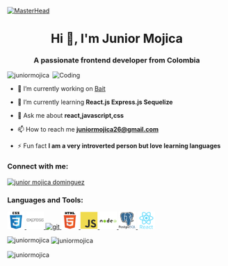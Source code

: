 [![MasterHead](https://media3.giphy.com/headers/GitHub/w8ZJLtJbmuph.gif)](https://rishavchanda.io)
<h1 align="center">Hi 👋, I'm Junior Mojica</h1>
<h3 align="center">A passionate frontend developer from Colombia</h3>
<img align="right" alt="Coding" width="400" src="https://www.lambdatest.com/resources/images/news24.gif" />

<p align="left"> <img src="https://komarev.com/ghpvc/?username=juniormojica&label=Profile%20views&color=0e75b6&style=flat" alt="juniormojica" /> </p>

- 🔭 I’m currently working on [Bait](https://bait-one.vercel.app/)

- 🌱 I’m currently learning **React.js Express.js Sequelize**

- 💬 Ask me about **react,javascript,css**

- 📫 How to reach me **juniormojica26@gmail.com**

- ⚡ Fun fact **I am a very introverted person but love learning languages**

<h3 align="left">Connect with me:</h3>
<p align="left">
<a href="https://linkedin.com/in/junior mojica dominguez" target="blank"><img align="center" src="https://raw.githubusercontent.com/rahuldkjain/github-profile-readme-generator/master/src/images/icons/Social/linked-in-alt.svg" alt="junior mojica dominguez" height="30" width="40" /></a>
</p>

<h3 align="left">Languages and Tools:</h3>
<p align="left"> <a href="https://www.w3schools.com/css/" target="_blank" rel="noreferrer"> <img src="https://raw.githubusercontent.com/devicons/devicon/master/icons/css3/css3-original-wordmark.svg" alt="css3" width="40" height="40"/> </a> <a href="https://expressjs.com" target="_blank" rel="noreferrer"> <img src="https://raw.githubusercontent.com/devicons/devicon/master/icons/express/express-original-wordmark.svg" alt="express" width="40" height="40"/> </a> <a href="https://git-scm.com/" target="_blank" rel="noreferrer"> <img src="https://www.vectorlogo.zone/logos/git-scm/git-scm-icon.svg" alt="git" width="40" height="40"/> </a> <a href="https://www.w3.org/html/" target="_blank" rel="noreferrer"> <img src="https://raw.githubusercontent.com/devicons/devicon/master/icons/html5/html5-original-wordmark.svg" alt="html5" width="40" height="40"/> </a> <a href="https://developer.mozilla.org/en-US/docs/Web/JavaScript" target="_blank" rel="noreferrer"> <img src="https://raw.githubusercontent.com/devicons/devicon/master/icons/javascript/javascript-original.svg" alt="javascript" width="40" height="40"/> </a> <a href="https://nodejs.org" target="_blank" rel="noreferrer"> <img src="https://raw.githubusercontent.com/devicons/devicon/master/icons/nodejs/nodejs-original-wordmark.svg" alt="nodejs" width="40" height="40"/> </a> <a href="https://www.postgresql.org" target="_blank" rel="noreferrer"> <img src="https://raw.githubusercontent.com/devicons/devicon/master/icons/postgresql/postgresql-original-wordmark.svg" alt="postgresql" width="40" height="40"/> </a> <a href="https://reactjs.org/" target="_blank" rel="noreferrer"> <img src="https://raw.githubusercontent.com/devicons/devicon/master/icons/react/react-original-wordmark.svg" alt="react" width="40" height="40"/> </a> </p>

<p><img align="left" src="https://github-readme-stats.vercel.app/api/top-langs?username=juniormojica&show_icons=true&locale=en&layout=compact" alt="juniormojica" /></p>

<p>&nbsp;<img align="center" src="https://github-readme-stats.vercel.app/api?username=juniormojica&show_icons=true&locale=en" alt="juniormojica" /></p>

<p><img align="center" src="https://github-readme-streak-stats.herokuapp.com/?user=juniormojica&" alt="juniormojica" /></p>


